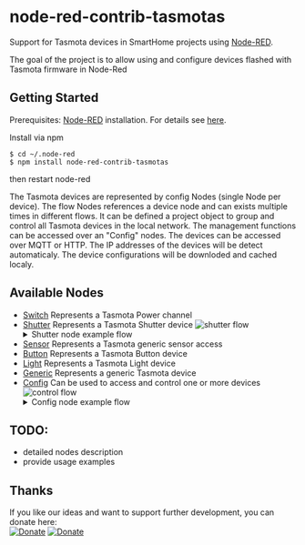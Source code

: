 # node-red-contrib-tasmotas

Support for Tasmota devices in SmartHome projects using [Node-RED](https://nodered.org/).

The goal of the project is to allow using and configure devices flashed with Tasmota firmware in Node-Red

## Getting Started

Prerequisites: [Node-RED](https://nodered.org) installation. For details see [here](https://nodered.org/docs/getting-started/installation).

Install via npm

```shell
$ cd ~/.node-red
$ npm install node-red-contrib-tasmotas
```
then restart node-red

The Tasmota devices are represented by config Nodes (single Node per device). The flow Nodes references a device node and can exists multiple times in different flows. It can be defined a project object to group and control all Tasmota devices in the local network. The management functions can be accessed over an "Config" nodes. The devices can be accessed over MQTT or HTTP. The IP addresses of the devices will be detect automaticaly. The device configurations will be downloded and cached localy.

## Available Nodes
- [Switch](#tasmota_switch)
Represents a Tasmota Power channel
- [Shutter](#tasmota_shutter)
Represents a Tasmota Shutter device
![shutter flow](./img/shutter_flow.jpg) 
  <details>
    <summary>
    Shutter node example flow
    </summary>
  [
      {
          "id": "6a5b4f7667dd5e93",
          "type": "tab",
          "label": "Shutter",
          "disabled": false,
          "info": "",
          "env": []
      },
      {
          "id": "4a234e775ccbd052",
          "type": "tasmota-shutter",
          "z": "6a5b4f7667dd5e93",
          "device": "1a88b745512d3c2f",
          "name": "relais_01_2",
          "outputs": 1,
          "sendDevice": true,
          "uidisabler": false,
          "idx": "1",
          "swapSwitches": false,
          "x": 530,
          "y": 120,
          "wires": [
              [
                  "173b7fc0310f7798"
              ]
          ]
      },
      {
          "id": "54ad039d5c179adb",
          "type": "ui_button",
          "z": "6a5b4f7667dd5e93",
          "name": "btnOpen",
          "group": "371d8c5139241499",
          "order": 4,
          "width": "2",
          "height": "1",
          "passthru": true,
          "label": "Open",
          "tooltip": "",
          "color": "",
          "bgcolor": "",
          "className": "",
          "icon": "",
          "payload": "Open",
          "payloadType": "str",
          "topic": "topic",
          "topicType": "msg",
          "x": 300,
          "y": 80,
          "wires": [
              [
                  "4a234e775ccbd052"
              ]
          ]
      },
      {
          "id": "fe89380a84ee2180",
          "type": "ui_button",
          "z": "6a5b4f7667dd5e93",
          "name": "btnStop",
          "group": "371d8c5139241499",
          "order": 5,
          "width": "2",
          "height": "1",
          "passthru": true,
          "label": "Stop",
          "tooltip": "",
          "color": "",
          "bgcolor": "",
          "className": "",
          "icon": "",
          "payload": "Stop",
          "payloadType": "str",
          "topic": "topic",
          "topicType": "msg",
          "x": 300,
          "y": 120,
          "wires": [
              [
                  "4a234e775ccbd052"
              ]
          ]
      },
      {
          "id": "bf703ba05b46bd54",
          "type": "ui_button",
          "z": "6a5b4f7667dd5e93",
          "name": "btnClose",
          "group": "371d8c5139241499",
          "order": 6,
          "width": "2",
          "height": "1",
          "passthru": true,
          "label": "Close",
          "tooltip": "",
          "color": "",
          "bgcolor": "",
          "className": "",
          "icon": "",
          "payload": "Close",
          "payloadType": "str",
          "topic": "topic",
          "topicType": "msg",
          "x": 300,
          "y": 160,
          "wires": [
              [
                  "4a234e775ccbd052"
              ]
          ]
      },
      {
          "id": "28bd8cdef12145c0",
          "type": "inject",
          "z": "6a5b4f7667dd5e93",
          "name": "Open",
          "props": [
              {
                  "p": "payload"
              },
              {
                  "p": "topic",
                  "vt": "str"
              }
          ],
          "repeat": "",
          "crontab": "",
          "once": false,
          "onceDelay": 0.1,
          "topic": "",
          "payload": "true",
          "payloadType": "bool",
          "x": 110,
          "y": 80,
          "wires": [
              [
                  "54ad039d5c179adb"
              ]
          ]
      },
      {
          "id": "4e6548fa30e15d75",
          "type": "inject",
          "z": "6a5b4f7667dd5e93",
          "name": "Stop",
          "props": [
              {
                  "p": "payload"
              },
              {
                  "p": "topic",
                  "vt": "str"
              }
          ],
          "repeat": "",
          "crontab": "",
          "once": false,
          "onceDelay": 0.1,
          "topic": "",
          "payload": "true",
          "payloadType": "bool",
          "x": 110,
          "y": 120,
          "wires": [
              [
                  "fe89380a84ee2180"
              ]
          ]
      },
      {
          "id": "2a84975211385b32",
          "type": "inject",
          "z": "6a5b4f7667dd5e93",
          "name": "Close",
          "props": [
              {
                  "p": "payload"
              },
              {
                  "p": "topic",
                  "vt": "str"
              }
          ],
          "repeat": "",
          "crontab": "",
          "once": false,
          "onceDelay": 0.1,
          "topic": "",
          "payload": "true",
          "payloadType": "bool",
          "x": 110,
          "y": 160,
          "wires": [
              [
                  "bf703ba05b46bd54"
              ]
          ]
      },
      {
          "id": "173b7fc0310f7798",
          "type": "ui_slider",
          "z": "6a5b4f7667dd5e93",
          "name": "sldPosition",
          "label": "Position (%)",
          "tooltip": "",
          "group": "371d8c5139241499",
          "order": 3,
          "width": 0,
          "height": 0,
          "passthru": false,
          "outs": "end",
          "topic": "position",
          "topicType": "str",
          "min": 0,
          "max": "100",
          "step": 1,
          "className": "",
          "x": 510,
          "y": 40,
          "wires": [
              [
                  "4a234e775ccbd052"
              ]
          ]
      },
      {
          "id": "1a88b745512d3c2f",
          "type": "tasmota-device",
          "manager": "f940f2077062977f",
          "broker": "5aa6ea16b4019c7c",
          "device": "relais_01",
          "name": "",
          "ip": "",
          "host": "ch4-01",
          "mac": "",
          "version": "0x8020003",
          "module": "6",
          "relais": "0",
          "friendlynames": "Office Fenster/Tuer,Tasmota2,Tasmota3,Tasmota4,Tasmota5,Tasmota6,Tasmota7,Tasmota8",
          "fullTopic": "tasmota/%topic%/%prefix%",
          "cmndPrefix": "cmnd",
          "statPrefix": "stat",
          "telePrefix": "tele",
          "qos": "1"
      },
      {
          "id": "371d8c5139241499",
          "type": "ui_group",
          "name": "Shutter",
          "tab": "192fba4f7dfe1303",
          "order": 3,
          "disp": true,
          "width": "6",
          "collapse": false,
          "className": ""
      },
      {
          "id": "f940f2077062977f",
          "type": "tasmota-manager",
          "dbUri": "http://192.168.192.200/SmartHome/data/",
          "name": "hausen",
          "network": "192.168.13.0/24"
      },
      {
          "id": "5aa6ea16b4019c7c",
          "type": "tasmota-mqtt-broker",
          "name": "sihabro5",
          "broker": "192.168.192.225",
          "port": "1883",
          "clientid": "nodered-pc",
          "usetls": false,
          "keepalive": "60",
          "cleansession": true
      },
      {
          "id": "192fba4f7dfe1303",
          "type": "ui_tab",
          "name": "Home",
          "icon": "dashboard",
          "disabled": false,
          "hidden": false
      }
  ]
  </details>
- [Sensor](#tasmota_sensor)
Represents a Tasmota generic sensor access
- [Button](#tasmota_button)
Represents a Tasmota Button device
- [Light](#tasmota_light)
Represents a Tasmota Light device
- [Generic](#tasmota_generic)
Represents a generic Tasmota device
- [Config](#tasmota_config)
Can be used to access and control one or more devices
![control flow](./img/control_flow.jpg) 
  <details>
    <summary>
    Config node example flow
    </summary>
  [
      {
          "id": "77d5c6af1fe840b4",
          "type": "tab",
          "label": "Demos",
          "disabled": false,
          "info": "",
          "env": []
      },
      {
          "id": "174c17b3de7ab86d",
          "type": "tasmota-config",
          "z": "77d5c6af1fe840b4",
          "manager": "f940f2077062977f",
          "name": "",
          "x": 480,
          "y": 40,
          "wires": [
              [
                  "e2d9f1385c172bb7"
              ]
          ]
      },
      {
          "id": "e2d9f1385c172bb7",
          "type": "ui_button",
          "z": "77d5c6af1fe840b4",
          "name": "btnListDevices",
          "group": "2f46a384e76104ab",
          "order": 2,
          "width": "3",
          "height": "1",
          "passthru": true,
          "label": "List Devices",
          "tooltip": "",
          "color": "",
          "bgcolor": "",
          "className": "",
          "icon": "",
          "payload": "",
          "payloadType": "str",
          "topic": "listDevices",
          "topicType": "str",
          "x": 280,
          "y": 120,
          "wires": [
              [
                  "6cce4cdb225f4a84"
              ]
          ]
      },
      {
          "id": "dc56ad3bc5b7d983",
          "type": "inject",
          "z": "77d5c6af1fe840b4",
          "name": "",
          "props": [
              {
                  "p": "payload"
              },
              {
                  "p": "topic",
                  "vt": "str"
              }
          ],
          "repeat": "",
          "crontab": "",
          "once": false,
          "onceDelay": 0.1,
          "topic": "",
          "payload": "",
          "payloadType": "date",
          "x": 100,
          "y": 120,
          "wires": [
              [
                  "e2d9f1385c172bb7"
              ]
          ]
      },
      {
          "id": "316a1f7181cb2b78",
          "type": "ui_button",
          "z": "77d5c6af1fe840b4",
          "name": "btnScanNetwork",
          "group": "2f46a384e76104ab",
          "order": 1,
          "width": "3",
          "height": "1",
          "passthru": true,
          "label": "Scan Network",
          "tooltip": "",
          "color": "",
          "bgcolor": "",
          "className": "",
          "icon": "",
          "payload": "",
          "payloadType": "str",
          "topic": "scanNetwork",
          "topicType": "str",
          "x": 280,
          "y": 40,
          "wires": [
              [
                  "174c17b3de7ab86d"
              ]
          ]
      },
      {
          "id": "c7f3b9d36c15552c",
          "type": "inject",
          "z": "77d5c6af1fe840b4",
          "name": "",
          "props": [
              {
                  "p": "payload"
              },
              {
                  "p": "topic",
                  "vt": "str"
              }
          ],
          "repeat": "",
          "crontab": "",
          "once": false,
          "onceDelay": 0.1,
          "topic": "",
          "payload": "",
          "payloadType": "date",
          "x": 100,
          "y": 40,
          "wires": [
              [
                  "316a1f7181cb2b78"
              ]
          ]
      },
      {
          "id": "6cce4cdb225f4a84",
          "type": "tasmota-config",
          "z": "77d5c6af1fe840b4",
          "manager": "f940f2077062977f",
          "name": "",
          "x": 480,
          "y": 120,
          "wires": [
              [
                  "8f0f28a299bc0c1a"
              ]
          ]
      },
      {
          "id": "9c86b2f7206d318c",
          "type": "ui_dropdown",
          "z": "77d5c6af1fe840b4",
          "name": "listDevices",
          "label": "Devices",
          "tooltip": "",
          "place": "Select option",
          "group": "2f46a384e76104ab",
          "order": 3,
          "width": 0,
          "height": 0,
          "passthru": true,
          "multiple": false,
          "options": [
              {
                  "label": "",
                  "value": "",
                  "type": "str"
              }
          ],
          "payload": "",
          "topic": "topic",
          "topicType": "msg",
          "className": "",
          "x": 270,
          "y": 180,
          "wires": [
              [
                  "1a648cda449ab9e2"
              ]
          ]
      },
      {
          "id": "8f0f28a299bc0c1a",
          "type": "change",
          "z": "77d5c6af1fe840b4",
          "name": "selectDevice",
          "rules": [
              {
                  "t": "set",
                  "p": "options",
                  "pt": "msg",
                  "to": "payload",
                  "tot": "msg"
              },
              {
                  "t": "set",
                  "p": "payload",
                  "pt": "msg",
                  "to": "selectedDevice",
                  "tot": "flow"
              }
          ],
          "action": "",
          "property": "",
          "from": "",
          "to": "",
          "reg": false,
          "x": 650,
          "y": 120,
          "wires": [
              [
                  "9c86b2f7206d318c"
              ]
          ]
      },
      {
          "id": "1a648cda449ab9e2",
          "type": "change",
          "z": "77d5c6af1fe840b4",
          "name": "saveSelectedDevice",
          "rules": [
              {
                  "t": "set",
                  "p": "selectedDevice",
                  "pt": "flow",
                  "to": "payload",
                  "tot": "msg"
              }
          ],
          "action": "",
          "property": "",
          "from": "",
          "to": "",
          "reg": false,
          "x": 520,
          "y": 180,
          "wires": [
              []
          ]
      },
      {
          "id": "72723dcceee41964",
          "type": "ui_button",
          "z": "77d5c6af1fe840b4",
          "name": "btnHttpStatus",
          "group": "2f46a384e76104ab",
          "order": 4,
          "width": "3",
          "height": "1",
          "passthru": true,
          "label": "GetStatus",
          "tooltip": "",
          "color": "",
          "bgcolor": "",
          "className": "",
          "icon": "",
          "payload": "",
          "payloadType": "str",
          "topic": "Status",
          "topicType": "str",
          "x": 280,
          "y": 260,
          "wires": [
              [
                  "f2ae1cfd81260ed5"
              ]
          ]
      },
      {
          "id": "36673f844c6a0dde",
          "type": "inject",
          "z": "77d5c6af1fe840b4",
          "name": "",
          "props": [
              {
                  "p": "payload"
              },
              {
                  "p": "topic",
                  "vt": "str"
              }
          ],
          "repeat": "",
          "crontab": "",
          "once": false,
          "onceDelay": 0.1,
          "topic": "",
          "payload": "",
          "payloadType": "date",
          "x": 100,
          "y": 260,
          "wires": [
              [
                  "72723dcceee41964"
              ]
          ]
      },
      {
          "id": "f2ae1cfd81260ed5",
          "type": "change",
          "z": "77d5c6af1fe840b4",
          "name": "selectDevice",
          "rules": [
              {
                  "t": "set",
                  "p": "action",
                  "pt": "msg",
                  "to": "httpCommand",
                  "tot": "str"
              },
              {
                  "t": "set",
                  "p": "ip",
                  "pt": "msg",
                  "to": "selectedDevice",
                  "tot": "flow"
              }
          ],
          "action": "",
          "property": "",
          "from": "",
          "to": "",
          "reg": false,
          "x": 490,
          "y": 260,
          "wires": [
              [
                  "30cb09640e5e9604"
              ]
          ]
      },
      {
          "id": "30cb09640e5e9604",
          "type": "tasmota-config",
          "z": "77d5c6af1fe840b4",
          "manager": "f940f2077062977f",
          "name": "",
          "x": 680,
          "y": 260,
          "wires": [
              [
                  "9233e13b42e92bdb"
              ]
          ]
      },
      {
          "id": "9233e13b42e92bdb",
          "type": "ui_text",
          "z": "77d5c6af1fe840b4",
          "group": "2f46a384e76104ab",
          "order": 5,
          "width": 0,
          "height": 0,
          "name": "txtFriendlyName",
          "label": "FriendlyName",
          "format": "{{msg.payload.Status.FriendlyName[0]}}",
          "layout": "row-spread",
          "className": "",
          "x": 280,
          "y": 320,
          "wires": []
      },
      {
          "id": "f940f2077062977f",
          "type": "tasmota-manager",
          "dbUri": "",
          "name": "house",
          "network": "192.168.13.0/24"
      },
      {
          "id": "2f46a384e76104ab",
          "type": "ui_group",
          "name": "Control",
          "tab": "192fba4f7dfe1303",
          "order": 1,
          "disp": true,
          "width": "6",
          "collapse": false,
          "className": ""
      },
      {
          "id": "192fba4f7dfe1303",
          "type": "ui_tab",
          "name": "Home",
          "icon": "dashboard",
          "disabled": false,
          "hidden": false
      }
  ]
  </details>

## TODO: 
- detailed nodes description
- provide usage examples

## Thanks
If you like our ideas and want to support further development, you can donate here:  
[![Donate](https://img.shields.io/badge/donate-PayPal-blue.svg)](https://paypal.me/tasmotas)
[![Donate](https://img.shields.io/badge/donate-buy%20me%20a%20coffee-yellow.svg)](https://www.buymeacoffee.com/smarthomenodes)
